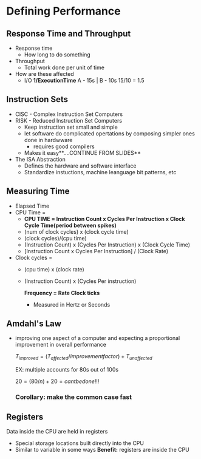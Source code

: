 # Defining Performance
## Response Time and Throughput
* Response time
  * How long to do something
* Throughput
  * Total work done per unit of time
* How are these affected
  * I/O
    **1/ExecutionTime**
    A - 15s | B - 10s
    15/10 = 1.5

## Instruction Sets
* CISC - Complex Instruction Set Computers
* RISK - Reduced Instruction Set Computers
  * Keep instruction set small and simple
  * let software do complicated opertations by composing simpler ones done in hardwware
    * requires good compilers
  * Makes it easy**....CONTINUE FROM SLIDES**
* The ISA Abstraction
  * Defines the hardware and software interface
  * Standardize instuctions, machine leanguage bit patterns, etc

## Measuring Time
* Elapsed Time
* CPU Time =
  * __CPU TIME = Instruction Count x Cycles Per Instruction  x Clock Cycle Time(period between spikes)__
  * (num of clock cycles) x (clock cycle time)
  * (clock cycles)/(cpu time)
  * (Instruction Count) x (Cycles Per Instruction) x (Clock Cycle Time)
  * [Instruction Count x Cycles Per Instruction] / (Clock Rate)
* Clock cycles = 
  * (cpu time) x (clock rate)
  * (Instruction Count) x (Cycles Per instruction)

    **Frequency = Rate Clock ticks**

    * Measured in Hertz or Seconds

## Amdahl's Law
* improving one aspect of a computer and expecting a proportional improvement in overall performance

  $T_{improved} = (T_{affected}/improvement factor) + T_{unaffected}$

  EX: multiple accounts for 80s out of 100s
  
  $20=(80/n)+20 = cant be done!!!$

  ### Corollary: make the common case fast

## Registers
Data inside the CPU are held in registers
* Special storage locations built directly into the CPU
* Similar to variable in some ways
  **Benefit:** registers are inside the CPU

